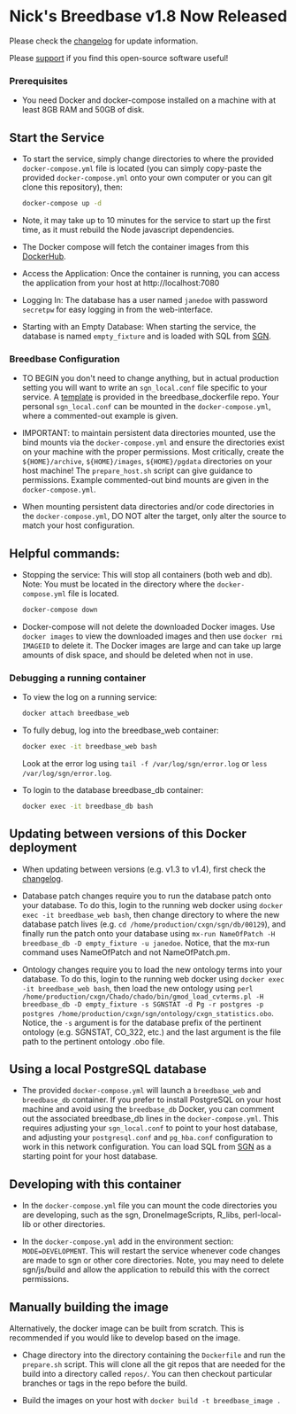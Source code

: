# Nick's Breedbase v1.8 Now Released

Please check the [changelog](https://github.com/nickmorales/breedbase_dockerfile/wiki/Changelog) for update information.

Please [support](https://patreon.com/nmorales) if you find this open-source software useful!

### Prerequisites

- You need Docker and docker-compose installed on a machine with at least 8GB RAM and 50GB of disk.

## Start the Service

- To start the service, simply change directories to where the provided `docker-compose.yml` file is located (you can simply copy-paste the provided `docker-compose.yml` onto your own computer or you can git clone this repository), then:

    ```bash
    docker-compose up -d
    ```

- Note, it may take up to 10 minutes for the service to start up the first time, as it must rebuild the Node javascript dependencies.

- The Docker compose will fetch the container images from this [DockerHub](https://hub.docker.com/repository/docker/nmorales3142/nicksbreedbase).

- Access the Application: Once the container is running, you can access the application from your host at http://localhost:7080

- Logging In: The database has a user named `janedoe` with password `secretpw` for easy logging in from the web-interface.

- Starting with an Empty Database: When starting the service, the database is named `empty_fixture` and is loaded with SQL from [SGN](https://github.com/solgenomics/sgn/blob/master/t/data/fixture/empty_fixture.sql).

### Breedbase Configuration

- TO BEGIN you don't need to change anything, but in actual production setting you will want to write an `sgn_local.conf` file specific to your service. A [template](./development/sgn_local_docker.conf) is provided in the breedbase_dockerfile repo. Your personal `sgn_local.conf` can be mounted in the `docker-compose.yml`, where a commented-out example is given.

- IMPORTANT: to maintain persistent data directories mounted, use the bind mounts via the `docker-compose.yml` and ensure the directories exist on your machine with the proper permissions. Most critically, create the `${HOME}/archive`, `${HOME}/images`, `${HOME}/pgdata` directories on your host machine! The `prepare_host.sh` script can give guidance to permissions. Example commented-out bind mounts are given in the `docker-compose.yml`.

- When mounting persistent data directories and/or code directories in the `docker-compose.yml`, DO NOT alter the target, only alter the source to match your host configuration.

## Helpful commands:

- Stopping the service: This will stop all containers (both web and db). Note: You must be located in the directory where the `docker-compose.yml` file is located.

    ```bash
    docker-compose down
    ```

- Docker-compose will not delete the downloaded Docker images. Use `docker images` to view the downloaded images and then use `docker rmi IMAGEID` to delete it. The Docker images are large and can take up large amounts of disk space, and should be deleted when not in use.

### Debugging a running container

- To view the log on a running service:

    ```bash
    docker attach breedbase_web
    ```

- To fully debug, log into the breedbase_web container:

    ```bash
    docker exec -it breedbase_web bash
    ```

    Look at the error log using `tail -f /var/log/sgn/error.log` or `less /var/log/sgn/error.log`.

- To login to the database breedbase_db container:

    ```bash
    docker exec -it breedbase_db bash
    ```

## Updating between versions of this Docker deployment

- When updating between versions (e.g. v1.3 to v1.4), first check the [changelog](https://github.com/nickmorales/breedbase_dockerfile/wiki/Changelog).

- Database patch changes require you to run the database patch onto your database. To do this, login to the running web docker using `docker exec -it breedbase_web bash`, then change directory to where the new database patch lives (e.g. `cd /home/production/cxgn/sgn/db/00129`), and finally run the patch onto your database using `mx-run NameOfPatch -H breedbase_db -D empty_fixture -u janedoe`. Notice, that the mx-run command uses NameOfPatch and not NameOfPatch.pm.

- Ontology changes require you to load the new ontology terms into your database. To do this, login to the running web docker using `docker exec -it breedbase_web bash`, then load the new ontology using `perl /home/production/cxgn/Chado/chado/bin/gmod_load_cvterms.pl -H breedbase_db -D empty_fixture -s SGNSTAT -d Pg -r postgres -p postgres /home/production/cxgn/sgn/ontology/cxgn_statistics.obo`. Notice, the `-s` argument is for the database prefix of the pertinent ontology (e.g. SGNSTAT, CO_322, etc.) and the last argument is the file path to the pertinent ontology .obo file.

## Using a local PostgreSQL database

- The provided `docker-compose.yml` will launch a `breedbase_web` and `breedbase_db` container. If you prefer to install PostgreSQL on your host machine and avoid using the `breedbase_db` Docker, you can comment out the associated breedbase_db lines in the `docker-compose.yml`. This requires adjusting your `sgn_local.conf` to point to your host database, and adjusting your `postgresql.conf` and `pg_hba.conf` configuration to work in this network configuration. You can load SQL from [SGN](https://github.com/solgenomics/sgn/blob/master/t/data/fixture/empty_fixture.sql) as a starting point for your host database.

## Developing with this container

- In the `docker-compose.yml` file you can mount the code directories you are developing, such as the sgn, DroneImageScripts, R_libs, perl-local-lib or other directories.

- In the `docker-compose.yml` add in the environment section: `MODE=DEVELOPMENT`. This will restart the service whenever code changes are made to sgn or other core directories. Note, you may need to delete sgn/js/build and allow the application to rebuild this with the correct permissions.

## Manually building the image

Alternatively, the docker image can be built from scratch. This is recommended if you would like to develop based on the image.

- Chage directory into the directory containing the `Dockerfile` and run the `prepare.sh` script. This will clone all the git repos that are needed for the build into a directory called `repos/`. You can then checkout particular branches or tags in the repo before the build.

- Build the images on your host with `docker build -t breedbase_image .`
